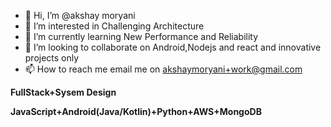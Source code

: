- 👋 Hi, I’m @akshay moryani
- 👀 I’m interested in  Challenging Architecture 
- 🌱 I’m currently learning  New Performance and Reliability
- 💞️ I’m looking to collaborate on  Android,Nodejs and react  and innovative projects only
- 📫 How to reach me  email me on  akshaymoryani+work@gmail.com

<!---
lakshay9131/lakshay9131 is a ✨ special ✨ repository because its `README.md` (this file) appears on your GitHub profile.
You can click the Preview link to take a look at your changes.
--->
<strong>FullStack+Sysem Design</strong>

<strong>JavaScript+Android(Java/Kotlin)+Python+AWS+MongoDB</strong>
